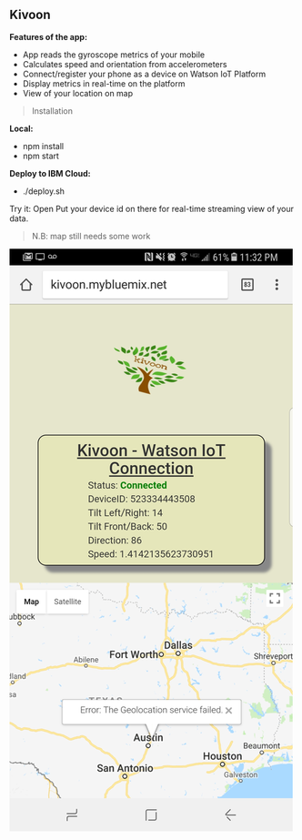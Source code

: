 ## Kivoon

**Features of the app:**
- App reads the gyroscope metrics of your mobile
- Calculates speed and orientation from accelerometers
- Connect/register your phone as a device on Watson IoT Platform
- Display metrics in real-time on the platform
- View of your location on map

> Installation

**Local:**
- npm install
- npm start

**Deploy to IBM Cloud:**
- ./deploy.sh

Try it: [](http://kivoon.mybluemix.net)
Open [](https://quickstart.internetofthings.ibmcloud.com/#/)
Put your device id on there for real-time streaming view of your data.



> N.B: map still needs some work

![](https://raw.githubusercontent.com/hovig/kivoon/master/public/img/kivoon.jpg)

